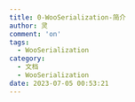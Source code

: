```yaml
---
title: 0-WooSerialization-简介
author: 灵
comment: 'on'
tags:
  - WooSerialization
category:
  - 文档
  - WooSerialization
date: 2023-07-05 00:53:21
---
```

